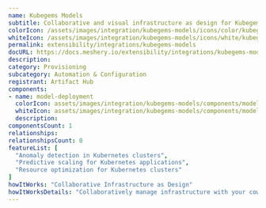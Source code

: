 ```yaml
---
name: Kubegems Models
subtitle: Collaborative and visual infrastructure as design for Kubegems Models
colorIcon: /assets/images/integration/kubegems-models/icons/color/kubegems-models-color.svg
whiteIcon: /assets/images/integration/kubegems-models/icons/white/kubegems-models-white.svg
permalink: extensibility/integrations/kubegems-models
docURL: https://docs.meshery.io/extensibility/integrations/kubegems-models
description: 
category: Provisioning
subcategory: Automation & Configuration
registrant: Artifact Hub
components: 
- name: model-deployment
  colorIcon: assets/images/integration/kubegems-models/components/model-deployment/icons/color/model-deployment-color.svg
  whiteIcon: assets/images/integration/kubegems-models/components/model-deployment/icons/white/model-deployment-white.svg
  description: 
componentsCount: 1
relationships: 
relationshipsCount: 0
featureList: [
  "Anomaly detection in Kubernetes clusters",
  "Predictive scaling for Kubernetes applications",
  "Resource optimization for Kubernetes clusters"
]
howItWorks: "Collaborative Infrastructure as Design"
howItWorksDetails: "Collaboratively manage infrastructure with your coworkers synchronously sharing the same designs."
---
```

